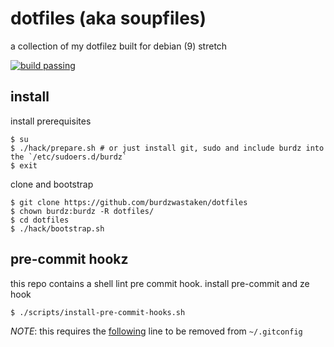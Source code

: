 # dotfiles (aka soupfiles)
a collection of my dotfilez built for debian (9) stretch

[![build passing](https://circleci.com/gh/burdzwastaken/dotfiles.svg?style=shield&circle-token=35f048165f31188eb400922f7ceb8e944b123d98)](https://circleci.com/gh/burdzwastaken/dotfiles)

## install
install prerequisites
```
$ su
$ ./hack/prepare.sh # or just install git, sudo and include burdz into the `/etc/sudoers.d/burdz`
$ exit
```
clone and bootstrap
```
$ git clone https://github.com/burdzwastaken/dotfiles
$ chown burdz:burdz -R dotfiles/
$ cd dotfiles
$ ./hack/bootstrap.sh
```

## pre-commit hookz
this repo contains a shell lint pre commit hook. 
install pre-commit and ze hook
```
$ ./scripts/install-pre-commit-hooks.sh
```
*NOTE*: this requires the [following](https://github.com/burdzwastaken/dotfiles/blob/master/git/.gitconfig#L6) line to be removed from `~/.gitconfig`
